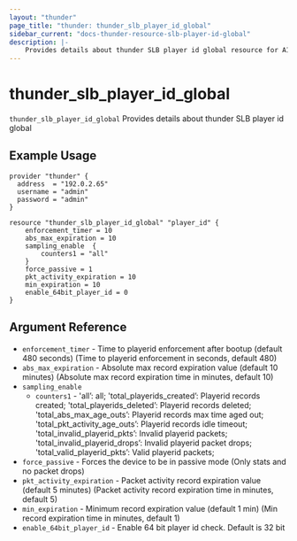 ```yaml
---
layout: "thunder"
page_title: "thunder: thunder_slb_player_id_global"
sidebar_current: "docs-thunder-resource-slb-player-id-global"
description: |-
    Provides details about thunder SLB player id global resource for A10
---
```


# thunder\_slb\_player\_id\_global

`thunder_slb_player_id_global` Provides details about thunder SLB player id global
## Example Usage


```hcl
provider "thunder" {
  address  = "192.0.2.65"
  username = "admin"
  password = "admin"
}

resource "thunder_slb_player_id_global" "player_id" {
	enforcement_timer = 10
	abs_max_expiration = 10
	sampling_enable  {
	    counters1 = "all"
	}
	force_passive = 1
	pkt_activity_expiration = 10
	min_expiration = 10
	enable_64bit_player_id = 0 
}
```

## Argument Reference

* `enforcement_timer` - Time to playerid enforcement after bootup (default 480 seconds) (Time to playerid enforcement in seconds, default 480)
* `abs_max_expiration` - Absolute max record expiration value (default 10 minutes) (Absolute max record expiration time in minutes, default 10)
* `sampling_enable`
    * `counters1` - 'all’: all; 'total_playerids_created’: Playerid records created; 'total_playerids_deleted’: Playerid records deleted; 'total_abs_max_age_outs’: Playerid records max time aged out; 'total_pkt_activity_age_outs’: Playerid records idle timeout; 'total_invalid_playerid_pkts’: Invalid playerid packets; 'total_invalid_playerid_drops’: Invalid playerid packet drops; 'total_valid_playerid_pkts’: Valid playerid packets;
* `force_passive` - Forces the device to be in passive mode (Only stats and no packet drops)
* `pkt_activity_expiration` - Packet activity record expiration value (default 5 minutes) (Packet activity record expiration time in minutes, default 5)
* `min_expiration` - Minimum record expiration value (default 1 min) (Min record expiration time in minutes, default 1)
* `enable_64bit_player_id` - Enable 64 bit player id check. Default is 32 bit

